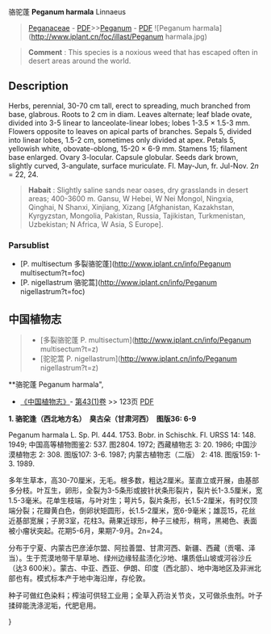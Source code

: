 骆驼蓬  **Peganum harmala** Linnaeus

> [Peganaceae](http://www.iplant.cn/info/Peganaceae?t=foc) - [PDF](http://www.iplant.cn/foc/pdf/Peganaceae.pdf)>>[Peganum](http://www.iplant.cn/info/Peganum?t=foc) - [PDF](http://www.iplant.cn/foc/pdf/Peganum.pdf)
![Peganum harmala](http://www.iplant.cn/foc/illast/Peganum harmala.jpg)

> **Comment** : 
> This species is a noxious weed that has escaped often in desert areas around the world.

## Description

Herbs, perennial, 30-70 cm tall, erect to spreading, much branched from base, glabrous. Roots to 2 cm in diam. Leaves alternate; leaf blade ovate, divided into 3-5 linear to lanceolate-linear lobes; lobes 1-3.5 × 1.5-3 mm. Flowers opposite to leaves on apical parts of branches. Sepals 5, divided into linear lobes, 1.5-2 cm, sometimes only divided at apex. Petals 5, yellowish white, obovate-oblong, 15-20 × 6-9 mm. Stamens 15; filament base enlarged. Ovary 3-locular. Capsule globular. Seeds dark brown, slightly curved, 3-angulate, surface muriculate. Fl. May-Jun, fr. Jul-Nov. 2*n* = 22, 24.

> **Habait** : 
> Slightly saline sands near oases, dry grasslands in desert areas; 400-3600 m. Gansu, W Hebei, W Nei Mongol, Ningxia, Qinghai, N Shanxi, Xinjiang, Xizang [Afghanistan, Kazakhstan, Kyrgyzstan, Mongolia, Pakistan, Russia, Tajikistan, Turkmenistan, Uzbekistan; N Africa, W Asia, S Europe].

### Parsublist

* [P.  multisectum  多裂骆驼蓬](http://www.iplant.cn/info/Peganum multisectum?t=foc)
* [P.  nigellastrum  骆驼蒿](http://www.iplant.cn/info/Peganum nigellastrum?t=foc)

## 中国植物志

> * [多裂骆驼蓬  P.  multisectum](http://www.iplant.cn/info/Peganum multisectum?t=z)
> * [驼驼蒿  P.  nigellastrum](http://www.iplant.cn/info/Peganum nigellastrum?t=z)

**骆驼蓬 Peganum harmala",

* [《中国植物志》](http://www.iplant.cn/frps)- [第43(1)卷](http://www.iplant.cn/frps/vol/43(1)) >> 123页 [PDF](http://www.iplant.cn/frps/pdf/43(1)/123.pdf)

**1. 骆驼逢（西北地方名）　臭古朵（甘肃河西）　图版36: 6-9**

Peganum harmala L. Sp. Pl. 444. 1753. Bobr. in Schischk. Fl. URSS 14: 148. 1949; 中国高等植物图鉴2: 537. 图2804. 1972; 西藏植物志 3: 20. 1986; 中国沙漠植物志 2: 308. 图版107: 3-6. 1987; 内蒙古植物志（二版） 2: 418. 图版159: 1-3. 1989.

多年生草本，高30-70厘米，无毛。根多数，粗达2厘米。茎直立或开展，由基部多分枝。叶互生，卵形，全裂为3-5条形或披针状条形裂片，裂片长1-3.5厘米，宽1.5-3毫米。花单生枝端，与叶对生；萼片5，裂片条形，长1.5-2厘米，有时仅顶端分裂；花瓣黄白色，倒卵状矩圆形，长1.5-2厘米，宽6-9毫米；雄蕊15，花丝近基部宽展；子房3室，花柱3。蒴果近球形，种子三棱形，稍弯，黑褐色、表面被小瘤状突起。花期5-6月，果期7-9月。2n=24。

分布于宁夏、内蒙古巴彦淖尔盟、阿拉善盟、甘肃河西、新疆、西藏（贡噶、泽当）。生于荒漠地带干旱草地、绿州边缘轻盐渍化沙地、壤质低山坡或河谷沙丘（达3 600米）。蒙古、中亚、西亚、伊朗、印度（西北部）、地中海地区及非洲北部也有。模式标本产于地中海沿岸，存伦敦。

种子可做红色染料；榨油可供轻工业用；全草入药治关节炎，又可做杀虫剂。叶子揉碎能洗涤泥垢，代肥皂用。

}